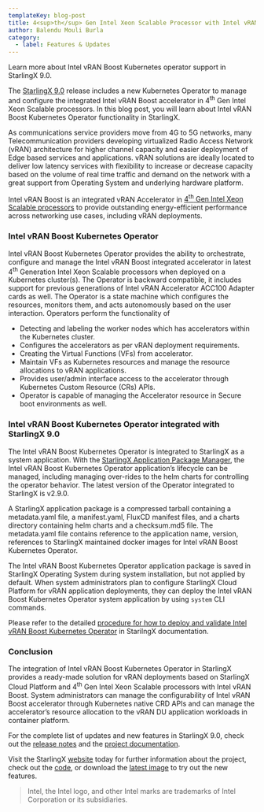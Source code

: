 ```yaml
---
templateKey: blog-post
title: 4<sup>th</sup> Gen Intel Xeon Scalable Processor with Intel vRAN Boost support in StarlingX
author: Balendu Mouli Burla
category: 
  - label: Features & Updates
---
```

Learn more about Intel vRAN Boost Kubernetes operator support in StarlingX 9.0. <!-- more -->

The [StarlingX 9.0](https://www.starlingx.io/blog/starlingx-release-9/) release includes a new Kubernetes Operator to manage and configure the integrated Intel vRAN Boost accelerator in 4<sup>th</sup> Gen Intel Xeon Scalable processors. In this blog post, you will learn about Intel vRAN Boost Kubernetes Operator functionality in StarlingX.

As communications service providers move from 4G to 5G networks, many Telecommunication providers developing virtualized Radio Access Network (vRAN) architecture for higher channel capacity and easier deployment of Edge based services and applications. vRAN solutions are ideally located to deliver low latency services with flexibility to increase or decrease capacity based on the volume of real time traffic and demand on the network with a great support from Operating System and underlying hardware platform.

Intel vRAN Boost is an integrated vRAN Accelerator in [4<sup>th</sup> Gen Intel Xeon Scalable processors](https://www.intel.com/content/www/us/en/products/docs/processors/xeon-accelerated/4th-gen-xeon-scalable-processors-product-brief.html) to provide outstanding energy-efficient performance across networking use cases, including vRAN deployments. 

### Intel vRAN Boost Kubernetes Operator 

Intel vRAN Boost Kubernetes Operator provides the ability to orchestrate, configure and manage the Intel vRAN Boost integrated accelerator in latest 4<sup>th</sup> Generation Intel Xeon Scalable processors when deployed on a Kubernetes cluster(s). The Operator is backward compatible, it includes support for previous generations of Intel vRAN Accelerator ACC100 Adapter cards as well. The Operator is a state machine which configures the resources, monitors them, and acts autonomously based on the user interaction. Operators perform the functionality of

- Detecting and labeling the worker nodes which has accelerators within the Kubernetes cluster.
-	Configures the accelerators as per vRAN deployment requirements.
- Creating the Virtual Functions (VFs) from accelerator. 
-	Maintain VFs as Kubernetes resources and manage the resource allocations to vRAN applications.
-	Provides user/admin interface access to the accelerator through Kubernetes Custom Resource (CRs) APIs.
- Operator is capable of managing the Accelerator resource in Secure boot environments as well.


 ### Intel vRAN Boost Kubernetes Operator integrated with StarlingX 9.0

The Intel vRAN Boost Kubernetes Operator is integrated to StarlingX as a system application. With the [StarlingX Application Package Manager](https://docs.starlingx.io/system_configuration/kubernetes/system-configuration-starlingx-application-package-manager.html), the Intel vRAN Boost Kubernetes Operator application’s lifecycle can be managed, including managing over-rides to the helm charts for controlling the operator behavior. The latest version of the Operator integrated to StarlingX is v2.9.0.

A StarlingX application package is a compressed tarball containing a metadata.yaml file, a manifest.yaml, FluxCD manifest files, and a charts directory containing helm charts and a checksum.md5 file. The metadata.yaml file contains reference to the application name, version, references to StarlingX maintained docker images for Intel vRAN Boost Kubernetes Operator.

The Intel vRAN Boost Kubernetes Operator application package is saved in StarlingX Operating System during system installation, but not applied by default. When system administrators plan to configure StarlingX Cloud Platform for vRAN application deployments, they can deploy the Intel vRAN Boost Kubernetes Operator system application by using `system` CLI commands. 

Please refer to the detailed [procedure for how to deploy and validate Intel vRAN Boost Kubernetes Operator](https://docs.starlingx.io/node_management/kubernetes/hardware_acceleration_devices/configure-sriov-fec-operator-to-enable-hw-accelerators-for-hosted-vran-containarized-workloads.html) in StarilngX documentation.

### Conclusion

The integration of Intel vRAN Boost Kubernetes Operator in StarlingX provides a ready-made solution for vRAN deployments based on StarlingX Cloud Platform and 4<sup>th</sup> Gen Intel Xeon Scalable processors with Intel vRAN Boost. System administrators can manage the configurability of Intel vRAN Boost accelerator through Kubernetes native CRD APIs and can manage the accelerator’s resource allocation to the vRAN DU application workloads in container platform.

For the complete list of updates and new features in StarlingX 9.0, check out the [release notes](https://docs.starlingx.io/releasenotes/index.html#release-notes) and the [project documentation](https://docs.starlingx.io/).

Visit the StarlingX [website](https://www.starlingx.io/) today for further information about the project, check out the [code](https://opendev.org/starlingx), or download the [latest image](https://mirror.starlingx.cengn.ca/mirror/starlingx/release/) to try out the new features.

>Intel, the Intel logo, and other Intel marks are trademarks of Intel Corporation or its subsidiaries.

